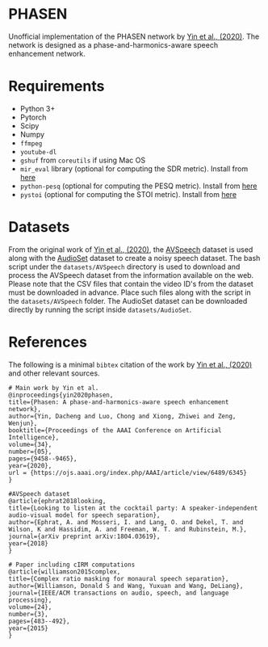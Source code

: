 # PHASEN

Unofficial implementation of the PHASEN network by [Yin et al., (2020)](https://ojs.aaai.org/index.php/AAAI/article/view/6489). The network is designed as a phase-and-harmonics-aware speech enhancement network.


# Requirements

* Python 3+
* Pytorch
* Scipy
* Numpy
* `ffmpeg`
* `youtube-dl`
* `gshuf` from `coreutils` if using Mac OS
* `mir_eval` library (optional for computing the SDR metric). Install from [here](https://craffel.github.io/mir_eval/)
* `python-pesq` (optional for computing the PESQ metric). Install from [here](https://github.com/ludlows/python-pesq)
* `pystoi` (optional for computing the STOI metric). Install from [here](https://github.com/mpariente/pystoi)

# Datasets

From the original work of [Yin et al., (2020)](https://ojs.aaai.org/index.php/AAAI/article/view/6489), the [AVSpeech](https://looking-to-listen.github.io/avspeech/index.html) dataset is used along with the [AudioSet](https://research.google.com/audioset/) dataset to create a noisy speech dataset. The bash script under the `datasets/AVSpeech` directory is used to download and process the AVSpeech dataset from the information available on the web. Please note that the CSV files that contain the video ID's from the dataset must be downloaded in advance. Place such files along with the script in the `datasets/AVSpeech` folder. The AudioSet dataset can be downloaded directly by running the script inside `datasets/AudioSet`.

# References

The following is a minimal `bibtex` citation of the work by [Yin et al., (2020)](https://ojs.aaai.org/index.php/AAAI/article/view/6489) and other relevant sources.

	# Main work by Yin et al.
	@inproceedings{yin2020phasen,
	title={Phasen: A phase-and-harmonics-aware speech enhancement network},
	author={Yin, Dacheng and Luo, Chong and Xiong, Zhiwei and Zeng, Wenjun},
	booktitle={Proceedings of the AAAI Conference on Artificial Intelligence},
	volume={34},
	number={05},
	pages={9458--9465},
	year={2020},
	url = {https://ojs.aaai.org/index.php/AAAI/article/view/6489/6345}
	}

	#AVSpeech dataset
	@article{ephrat2018looking,
	title={Looking to listen at the cocktail party: A speaker-independent audio-visual model for speech separation},
	author={Ephrat, A. and Mosseri, I. and Lang, O. and Dekel, T. and Wilson, K and Hassidim, A. and Freeman, W. T. and Rubinstein, M.},
	journal={arXiv preprint arXiv:1804.03619},
	year={2018}
	}

	# Paper including cIRM computations
	@article{williamson2015complex,
	title={Complex ratio masking for monaural speech separation},
	author={Williamson, Donald S and Wang, Yuxuan and Wang, DeLiang},
	journal={IEEE/ACM transactions on audio, speech, and language processing},
	volume={24},
	number={3},
	pages={483--492},
	year={2015}
	}
